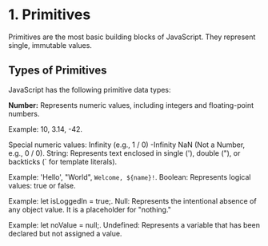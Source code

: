 # 1. Primitives

Primitives are the most basic building blocks of JavaScript. They represent single, immutable values.

## Types of Primitives

JavaScript has the following primitive data types:

**Number:** Represents numeric values, including integers and floating-point numbers.

Example: 10, 3.14, -42.

Special numeric values:
Infinity (e.g., 1 / 0)
-Infinity
NaN (Not a Number, e.g., 0 / 0).
String: Represents text enclosed in single ('), double ("), or backticks (` for template literals).

Example: 'Hello', "World", `Welcome, ${name}!`.
Boolean: Represents logical values: true or false.

Example: let isLoggedIn = true;.
Null: Represents the intentional absence of any object value. It is a placeholder for "nothing."

Example: let noValue = null;.
Undefined: Represents a variable that has been declared but not assigned a value.
